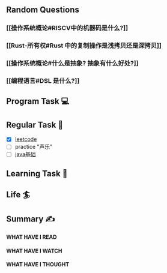 ## Random Questions
### [[操作系统概论#RISCV中的机器码是什么?]]

### [[Rust-所有权#Rust 中的复制操作是浅拷贝还是深拷贝]]

### [[操作系统概论#什么是抽象? 抽象有什么好处?]]

### [[编程语言#DSL 是什么?]]



## Program Task  💻

## Regular Task  🤡
- [x] [leetcode](https://leetcode.cn/study-plan/algorithms/?progress=tyz0ksg)
- [ ] practice "声乐"
- [ ] [java基础](https://javaguide.cn/java/basis/java-basic-questions-01.html#%E5%9F%BA%E7%A1%80%E6%A6%82%E5%BF%B5)

## Learning Task 🎯

## Life 🏄

## Summary ✍
####  WHAT HAVE I READ

#### WHAT HAVE I WATCH

#### WHAT HAVE I THOUGHT
